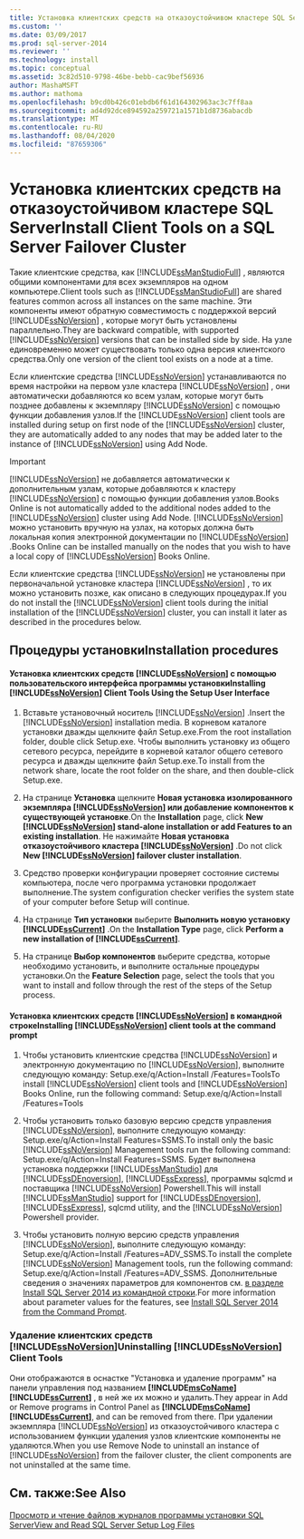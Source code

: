 ```yaml
---
title: Установка клиентских средств на отказоустойчивом кластере SQL Server | Документация Майкрософт
ms.custom: ''
ms.date: 03/09/2017
ms.prod: sql-server-2014
ms.reviewer: ''
ms.technology: install
ms.topic: conceptual
ms.assetid: 3c82d510-9798-46be-bebb-cac9bef56936
author: MashaMSFT
ms.author: mathoma
ms.openlocfilehash: b9cd0b426c01ebdb6f61d164302963ac3c7ff8aa
ms.sourcegitcommit: ad4d92dce894592a259721a1571b1d8736abacdb
ms.translationtype: MT
ms.contentlocale: ru-RU
ms.lasthandoff: 08/04/2020
ms.locfileid: "87659306"
---
```

# <a name="install-client-tools-on-a-sql-server-failover-cluster"></a><span data-ttu-id="e4d93-102">Установка клиентских средств на отказоустойчивом кластере SQL Server</span><span class="sxs-lookup"><span data-stu-id="e4d93-102">Install Client Tools on a SQL Server Failover Cluster</span></span>
  <span data-ttu-id="e4d93-103">Такие клиентские средства, как [!INCLUDE[ssManStudioFull](../../../includes/ssmanstudiofull-md.md)] , являются общими компонентами для всех экземпляров на одном компьютере.</span><span class="sxs-lookup"><span data-stu-id="e4d93-103">Client tools such as [!INCLUDE[ssManStudioFull](../../../includes/ssmanstudiofull-md.md)] are shared features common across all instances on the same machine.</span></span> <span data-ttu-id="e4d93-104">Эти компоненты имеют обратную совместимость с поддержкой версий [!INCLUDE[ssNoVersion](../../../includes/ssnoversion-md.md)] , которые могут быть установлены параллельно.</span><span class="sxs-lookup"><span data-stu-id="e4d93-104">They are backward compatible, with supported [!INCLUDE[ssNoVersion](../../../includes/ssnoversion-md.md)] versions that can be installed side by side.</span></span> <span data-ttu-id="e4d93-105">На узле единовременно может существовать только одна версия клиентского средства.</span><span class="sxs-lookup"><span data-stu-id="e4d93-105">Only one version of the client tool exists on a node at a time.</span></span>  
  
 <span data-ttu-id="e4d93-106">Если клиентские средства [!INCLUDE[ssNoVersion](../../../includes/ssnoversion-md.md)] устанавливаются по время настройки на первом узле кластера [!INCLUDE[ssNoVersion](../../../includes/ssnoversion-md.md)] , они автоматически добавляются ко всем узлам, которые могут быть позднее добавлены к экземпляру [!INCLUDE[ssNoVersion](../../../includes/ssnoversion-md.md)] с помощью функции добавления узлов.</span><span class="sxs-lookup"><span data-stu-id="e4d93-106">If the [!INCLUDE[ssNoVersion](../../../includes/ssnoversion-md.md)] client tools are installed during setup on first node of the [!INCLUDE[ssNoVersion](../../../includes/ssnoversion-md.md)] cluster, they are automatically added to any nodes that may be added later to the instance of [!INCLUDE[ssNoVersion](../../../includes/ssnoversion-md.md)] using Add Node.</span></span>  
  
> [!IMPORTANT]  
>  [!INCLUDE[ssNoVersion](../../../includes/ssnoversion-md.md)] <span data-ttu-id="e4d93-107">не добавляется автоматически к дополнительным узлам, которые добавляются к кластеру [!INCLUDE[ssNoVersion](../../../includes/ssnoversion-md.md)] с помощью функции добавления узлов.</span><span class="sxs-lookup"><span data-stu-id="e4d93-107">Books Online is not automatically added to the additional nodes added to the [!INCLUDE[ssNoVersion](../../../includes/ssnoversion-md.md)] cluster using Add Node.</span></span> [!INCLUDE[ssNoVersion](../../../includes/ssnoversion-md.md)] <span data-ttu-id="e4d93-108">можно установить вручную на узлах, на которых должна быть локальная копия электронной документации по [!INCLUDE[ssNoVersion](../../../includes/ssnoversion-md.md)] .</span><span class="sxs-lookup"><span data-stu-id="e4d93-108">Books Online can be installed manually on the nodes that you wish to have a local copy of [!INCLUDE[ssNoVersion](../../../includes/ssnoversion-md.md)] Books Online.</span></span>  
  
 <span data-ttu-id="e4d93-109">Если клиентские средства [!INCLUDE[ssNoVersion](../../../includes/ssnoversion-md.md)] не установлены при первоначальной установке кластера [!INCLUDE[ssNoVersion](../../../includes/ssnoversion-md.md)] , то их можно установить позже, как описано в следующих процедурах.</span><span class="sxs-lookup"><span data-stu-id="e4d93-109">If you do not install the [!INCLUDE[ssNoVersion](../../../includes/ssnoversion-md.md)] client tools during the initial installation of the [!INCLUDE[ssNoVersion](../../../includes/ssnoversion-md.md)] cluster, you can install it later as described in the procedures below.</span></span>  
  
## <a name="installation-procedures"></a><span data-ttu-id="e4d93-110">Процедуры установки</span><span class="sxs-lookup"><span data-stu-id="e4d93-110">Installation procedures</span></span>  
  
#### <a name="installing-ssnoversion-client-tools-using-the-setup-user-interface"></a><span data-ttu-id="e4d93-111">Установка клиентских средств [!INCLUDE[ssNoVersion](../../../includes/ssnoversion-md.md)] с помощью пользовательского интерфейса программы установки</span><span class="sxs-lookup"><span data-stu-id="e4d93-111">Installing [!INCLUDE[ssNoVersion](../../../includes/ssnoversion-md.md)] Client Tools Using the Setup User Interface</span></span>  
  
1.  <span data-ttu-id="e4d93-112">Вставьте установочный носитель [!INCLUDE[ssNoVersion](../../../includes/ssnoversion-md.md)] .</span><span class="sxs-lookup"><span data-stu-id="e4d93-112">Insert the [!INCLUDE[ssNoVersion](../../../includes/ssnoversion-md.md)] installation media.</span></span> <span data-ttu-id="e4d93-113">В корневом каталоге установки дважды щелкните файл Setup.exe.</span><span class="sxs-lookup"><span data-stu-id="e4d93-113">From the root installation folder, double click Setup.exe.</span></span> <span data-ttu-id="e4d93-114">Чтобы выполнить установку из общего сетевого ресурса, перейдите в корневой каталог общего сетевого ресурса и дважды щелкните файл Setup.exe.</span><span class="sxs-lookup"><span data-stu-id="e4d93-114">To install from the network share, locate the root folder on the share, and then double-click Setup.exe.</span></span>  
  
2.  <span data-ttu-id="e4d93-115">На странице **Установка** щелкните **Новая установка изолированного экземпляра [!INCLUDE[ssNoVersion](../../../includes/ssnoversion-md.md)] или добавление компонентов к существующей установке**.</span><span class="sxs-lookup"><span data-stu-id="e4d93-115">On the **Installation** page, click **New [!INCLUDE[ssNoVersion](../../../includes/ssnoversion-md.md)] stand-alone installation or add Features to an existing installation**.</span></span> <span data-ttu-id="e4d93-116">Не нажимайте **Новая установка отказоустойчивого кластера [!INCLUDE[ssNoVersion](../../../includes/ssnoversion-md.md)]** .</span><span class="sxs-lookup"><span data-stu-id="e4d93-116">Do not click **New [!INCLUDE[ssNoVersion](../../../includes/ssnoversion-md.md)] failover cluster installation**.</span></span>  
  
3.  <span data-ttu-id="e4d93-117">Средство проверки конфигурации проверяет состояние системы компьютера, после чего программа установки продолжает выполнение.</span><span class="sxs-lookup"><span data-stu-id="e4d93-117">The system configuration checker verifies the system state of your computer before Setup will continue.</span></span>  
  
4.  <span data-ttu-id="e4d93-118">На странице **Тип установки** выберите **Выполнить новую установку [!INCLUDE[ssCurrent](../../../includes/sscurrent-md.md)]** .</span><span class="sxs-lookup"><span data-stu-id="e4d93-118">On the **Installation Type** page, click **Perform a new installation of [!INCLUDE[ssCurrent](../../../includes/sscurrent-md.md)]**.</span></span>  
  
5.  <span data-ttu-id="e4d93-119">На странице **Выбор компонентов** выберите средства, которые необходимо установить, и выполните остальные процедуры установки.</span><span class="sxs-lookup"><span data-stu-id="e4d93-119">On the **Feature Selection** page, select the tools that you want to install and follow through the rest of the steps of the Setup process.</span></span>  
  
#### <a name="installing-ssnoversion-client-tools-at-the-command-prompt"></a><span data-ttu-id="e4d93-120">Установка клиентских средств [!INCLUDE[ssNoVersion](../../../includes/ssnoversion-md.md)] в командной строке</span><span class="sxs-lookup"><span data-stu-id="e4d93-120">Installing [!INCLUDE[ssNoVersion](../../../includes/ssnoversion-md.md)] client tools at the command prompt</span></span>  
  
1.  <span data-ttu-id="e4d93-121">Чтобы установить клиентские средства [!INCLUDE[ssNoVersion](../../../includes/ssnoversion-md.md)] и электронную документацию по [!INCLUDE[ssNoVersion](../../../includes/ssnoversion-md.md)], выполните следующую команду: Setup.exe/q/Action=Install /Features=Tools</span><span class="sxs-lookup"><span data-stu-id="e4d93-121">To install [!INCLUDE[ssNoVersion](../../../includes/ssnoversion-md.md)] client tools and [!INCLUDE[ssNoVersion](../../../includes/ssnoversion-md.md)] Books Online, run the following command: Setup.exe/q/Action=Install /Features=Tools</span></span>  
  
2.  <span data-ttu-id="e4d93-122">Чтобы установить только базовую версию средств управления [!INCLUDE[ssNoVersion](../../../includes/ssnoversion-md.md)], выполните следующую команду: Setup.exe/q/Action=Install Features=SSMS.</span><span class="sxs-lookup"><span data-stu-id="e4d93-122">To install only the basic [!INCLUDE[ssNoVersion](../../../includes/ssnoversion-md.md)] Management tools run the following command: Setup.exe/q/Action=Install Features=SSMS.</span></span> <span data-ttu-id="e4d93-123">Будет выполнена установка поддержки [!INCLUDE[ssManStudio](../../../includes/ssmanstudio-md.md)] для [!INCLUDE[ssDEnoversion](../../../includes/ssdenoversion-md.md)], [!INCLUDE[ssExpress](../../../includes/ssexpress-md.md)], программы sqlcmd и поставщика [!INCLUDE[ssNoVersion](../../../includes/ssnoversion-md.md)] Powershell.</span><span class="sxs-lookup"><span data-stu-id="e4d93-123">This will install [!INCLUDE[ssManStudio](../../../includes/ssmanstudio-md.md)] support for [!INCLUDE[ssDEnoversion](../../../includes/ssdenoversion-md.md)], [!INCLUDE[ssExpress](../../../includes/ssexpress-md.md)], sqlcmd utility, and the [!INCLUDE[ssNoVersion](../../../includes/ssnoversion-md.md)] Powershell provider.</span></span>  
  
3.  <span data-ttu-id="e4d93-124">Чтобы установить полную версию средств управления [!INCLUDE[ssNoVersion](../../../includes/ssnoversion-md.md)], выполните следующую команду: Setup.exe/q/Action=Install /Features=ADV_SSMS.</span><span class="sxs-lookup"><span data-stu-id="e4d93-124">To install the complete [!INCLUDE[ssNoVersion](../../../includes/ssnoversion-md.md)] Management tools, run the following command: Setup.exe/q/Action=Install /Features=ADV_SSMS.</span></span> <span data-ttu-id="e4d93-125">Дополнительные сведения о значениях параметров для компонентов см. [в разделе Install SQL Server 2014 из командной строки](../../../database-engine/install-windows/install-sql-server-from-the-command-prompt.md).</span><span class="sxs-lookup"><span data-stu-id="e4d93-125">For more information about parameter values for the features, see [Install SQL Server 2014 from the Command Prompt](../../../database-engine/install-windows/install-sql-server-from-the-command-prompt.md).</span></span>  
  
### <a name="uninstalling-ssnoversion-client-tools"></a><span data-ttu-id="e4d93-126">Удаление клиентских средств [!INCLUDE[ssNoVersion](../../../includes/ssnoversion-md.md)]</span><span class="sxs-lookup"><span data-stu-id="e4d93-126">Uninstalling [!INCLUDE[ssNoVersion](../../../includes/ssnoversion-md.md)] Client Tools</span></span>  
 <span data-ttu-id="e4d93-127">Они отображаются в оснастке "Установка и удаление программ" на панели управления под названием **[!INCLUDE[msCoName](../../../includes/msconame-md.md)][!INCLUDE[ssCurrent](../../../includes/sscurrent-md.md)]** , в ней же их можно и удалить.</span><span class="sxs-lookup"><span data-stu-id="e4d93-127">They appear in Add or Remove programs in Control Panel as **[!INCLUDE[msCoName](../../../includes/msconame-md.md)][!INCLUDE[ssCurrent](../../../includes/sscurrent-md.md)]**, and can be removed from there.</span></span> <span data-ttu-id="e4d93-128">При удалении экземпляра [!INCLUDE[ssNoVersion](../../../includes/ssnoversion-md.md)] из отказоустойчивого кластера с использованием функции удаления узлов клиентские компоненты не удаляются.</span><span class="sxs-lookup"><span data-stu-id="e4d93-128">When you use Remove Node to uninstall an instance of [!INCLUDE[ssNoVersion](../../../includes/ssnoversion-md.md)] from the failover cluster, the client components are not uninstalled at the same time.</span></span>  
  
## <a name="see-also"></a><span data-ttu-id="e4d93-129">См. также:</span><span class="sxs-lookup"><span data-stu-id="e4d93-129">See Also</span></span>  
 [<span data-ttu-id="e4d93-130">Просмотр и чтение файлов журналов программы установки SQL Server</span><span class="sxs-lookup"><span data-stu-id="e4d93-130">View and Read SQL Server Setup Log Files</span></span>](../../../database-engine/install-windows/view-and-read-sql-server-setup-log-files.md)  
  
  

